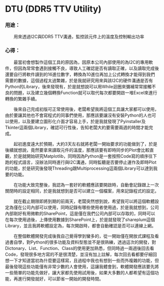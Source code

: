 # DTU (DDR5 TTV Utility)

### 用途：

　　用來透過I2C與DDR5 TTV溝通，監控該元件上的溫度及控制輸出功率

### 心得：

　　最當初會想製作這個工具的原因為，因原本公司內部使用的為I2C的專用軟件，但因為常常會遇到接觸不良，導致人工確認是否有讀取正確，以及讀取完成後還要自行將軟件讀到的16進位數字，轉換為10進位再加上公式轉換才能得到我們需要的數據，這個過程太過繁雜，於是我就研究用來與該I2C的硬件溝通是否有Python的Library，後來發現有，於是就想說可以用While迴圈來彌補常常接觸不良的問題，以及建立幾個轉換Function就可以取代每次都要開啟一堆Excel來進行轉換的繁雜手續。
  
　　後來自己完成初版可正常使用後，老闆希望我將這個工具讓大家都可以使用，由於要讓其他也不會寫程式的同事們使用，那應該要讓沒有安裝Python的人也可以使用，以及要建立圖形化介面才容易上手，於是我就發現了Pyinstaller及Tkinter這兩個Library，確認可行性後，告知老闆大約要需要兩週的時間才能完成。
  
　　起初進度遠大於預期，大約3天左右就將老闆一開始要求的功能做到了，於是後續就想說，竟然要拿來讀取元件的溫度，那應該要有即時同步的Plot會比較直觀，於是就開始研究Matplotlib，同時因為Python是一套按照Code寫的順序往下跑的程式語言，沒辦法同時進行與I2C溝通，同時監聽是否要停止運作及即時Plot的功能，於是研究後發現Threading跟Multiprocessing這兩個Library可以達到我要的功能。
  
　　在功能大致完整後，我認為一套好的軟體應該要開啟時，自動會記錄跟上一次關閉時的設定相同，於是我就想到是否可以建立一個檔案，用來記錄程式的設定。
  
　　就在截止期限即將到期的前兩天，老闆突然想到說，希望我可以將這個軟體設定為僅在公司內部可以使用，同時記錄有哪些使用者使用過，於是我就想到，公司內部剛好有用微軟的SharePoint，這是僅在我們公司內部可以存取的，同時可以在每次使用過後，上傳使用數據到SharePoint上，於是就發現了shareplum這個Library，並且我將軟體設定為，每次開啟時，都會自動確認是否可以連線上網。
  
　　在整個軟體開發完成後我自己覺得學到蠻多的，從一開始僅在開放式課程及看過書自學，對Python的很多功能及資料型態並不是很熟練，透過這次的開發，對Dictonary、List、Function、Class的使用更加熟悉，但同時過一兩週後回去看Code，發現很多地方寫的不是很清楚，並沒有加上註解，每次回去看都要仔細回想一下才知道當初為什麼要這樣寫，且過程中我也有想到一些而外複雜的功能，但最後發現這些功能僅有非常少數的人會使用，這讓我體會到，軟體開發應該要先將一些簡單的功能先做好，讓大家都先使用試用後，如果大多數的人都希望有這個功能，再進行開發就好，可以節省一開始的開發時間。
